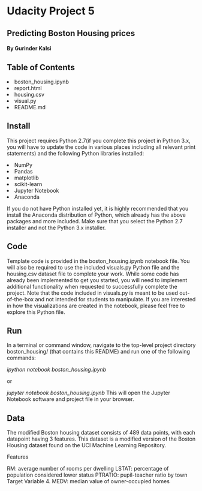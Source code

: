 # Udacity Project 5 

## Predicting Boston Housing prices

#### By Gurinder Kalsi


## Table of Contents

<li>boston_housing.ipynb</li>
<li>report.html</li>
<li>housing.csv</li>
<li>visual.py</li>
<li>README.md</li>

## Install

This project requires Python 2.7(if you complete this project in Python 3.x, you will have to update the code in various places including all relevant print statements) and the following Python libraries installed:

<li>NumPy</li>
<li>Pandas</li>
<li>matplotlib</li>
<li>scikit-learn</li>
<li>Jupyter Notebook</li>
<li>Anaconda</li>

If you do not have Python installed yet, it is highly recommended that you install the Anaconda distribution of Python, which already has the above packages and more included. Make sure that you select the Python 2.7 installer and not the Python 3.x installer.

## Code

Template code is provided in the boston_housing.ipynb notebook file. You will also be required to use the included visuals.py Python file and the housing.csv dataset file to complete your work. While some code has already been implemented to get you started, you will need to implement additional functionality when requested to successfully complete the project. Note that the code included in visuals.py is meant to be used out-of-the-box and not intended for students to manipulate. If you are interested in how the visualizations are created in the notebook, please feel free to explore this Python file.

## Run

In a terminal or command window, navigate to the top-level project directory boston_housing/ (that contains this README) and run one of the following commands:

<em>ipython notebook boston_housing.ipynb</em>

or

<em>jupyter notebook boston_housing.ipynb</em>
This will open the Jupyter Notebook software and project file in your browser.

## Data

The modified Boston housing dataset consists of 489 data points, with each datapoint having 3 features. This dataset is a modified version of the Boston Housing dataset found on the UCI Machine Learning Repository.

Features

RM: average number of rooms per dwelling
LSTAT: percentage of population considered lower status
PTRATIO: pupil-teacher ratio by town
Target Variable 4. MEDV: median value of owner-occupied homes
